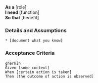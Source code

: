 **As a** [role]  
**I need** [function]  
**So that** [benefit]  
      
### Details and Assumptions

    * [document what you know]      


### Acceptance Criteria     
    
    gherkin 
    Given [some context]
    When [certain action is taken]
    Then [the outcome of action is observed]
    